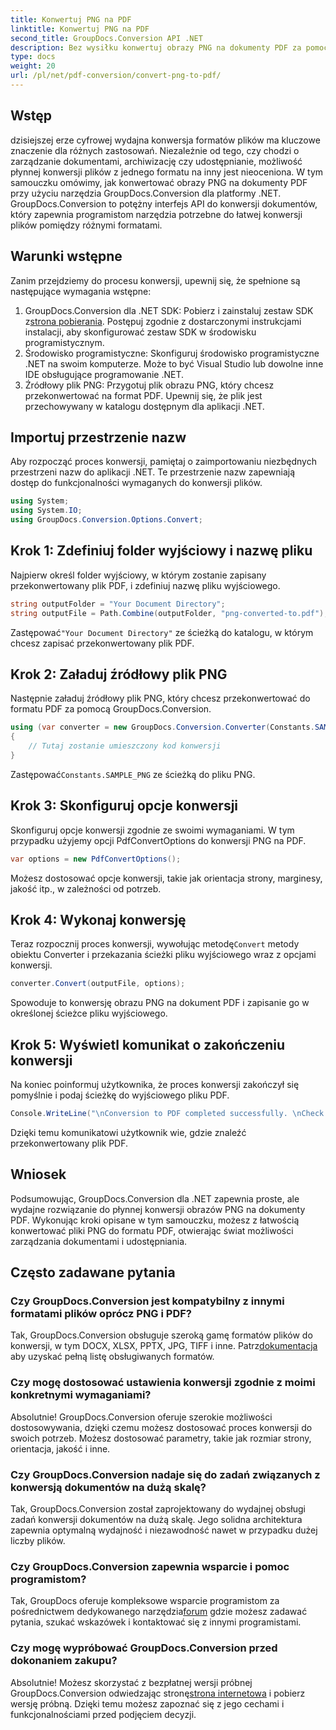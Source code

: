 ```yaml
---
title: Konwertuj PNG na PDF
linktitle: Konwertuj PNG na PDF
second_title: GroupDocs.Conversion API .NET
description: Bez wysiłku konwertuj obrazy PNG na dokumenty PDF za pomocą GroupDocs.Conversion dla .NET. Proste kroki do bezproblemowej konwersji formatu pliku.
type: docs
weight: 20
url: /pl/net/pdf-conversion/convert-png-to-pdf/
---
```

## Wstęp
dzisiejszej erze cyfrowej wydajna konwersja formatów plików ma kluczowe znaczenie dla różnych zastosowań. Niezależnie od tego, czy chodzi o zarządzanie dokumentami, archiwizację czy udostępnianie, możliwość płynnej konwersji plików z jednego formatu na inny jest nieoceniona. W tym samouczku omówimy, jak konwertować obrazy PNG na dokumenty PDF przy użyciu narzędzia GroupDocs.Conversion dla platformy .NET. GroupDocs.Conversion to potężny interfejs API do konwersji dokumentów, który zapewnia programistom narzędzia potrzebne do łatwej konwersji plików pomiędzy różnymi formatami.
## Warunki wstępne
Zanim przejdziemy do procesu konwersji, upewnij się, że spełnione są następujące wymagania wstępne:
1.  GroupDocs.Conversion dla .NET SDK: Pobierz i zainstaluj zestaw SDK z[strona pobierania](https://releases.groupdocs.com/conversion/net/). Postępuj zgodnie z dostarczonymi instrukcjami instalacji, aby skonfigurować zestaw SDK w środowisku programistycznym.
2. Środowisko programistyczne: Skonfiguruj środowisko programistyczne .NET na swoim komputerze. Może to być Visual Studio lub dowolne inne IDE obsługujące programowanie .NET.
3. Źródłowy plik PNG: Przygotuj plik obrazu PNG, który chcesz przekonwertować na format PDF. Upewnij się, że plik jest przechowywany w katalogu dostępnym dla aplikacji .NET.

## Importuj przestrzenie nazw
Aby rozpocząć proces konwersji, pamiętaj o zaimportowaniu niezbędnych przestrzeni nazw do aplikacji .NET. Te przestrzenie nazw zapewniają dostęp do funkcjonalności wymaganych do konwersji plików.
```csharp
using System;
using System.IO;
using GroupDocs.Conversion.Options.Convert;
```

## Krok 1: Zdefiniuj folder wyjściowy i nazwę pliku
Najpierw określ folder wyjściowy, w którym zostanie zapisany przekonwertowany plik PDF, i zdefiniuj nazwę pliku wyjściowego.
```csharp
string outputFolder = "Your Document Directory";
string outputFile = Path.Combine(outputFolder, "png-converted-to.pdf");
```
 Zastępować`"Your Document Directory"` ze ścieżką do katalogu, w którym chcesz zapisać przekonwertowany plik PDF.
## Krok 2: Załaduj źródłowy plik PNG
Następnie załaduj źródłowy plik PNG, który chcesz przekonwertować do formatu PDF za pomocą GroupDocs.Conversion.
```csharp
using (var converter = new GroupDocs.Conversion.Converter(Constants.SAMPLE_PNG))
{
    // Tutaj zostanie umieszczony kod konwersji
}
```
 Zastępować`Constants.SAMPLE_PNG` ze ścieżką do pliku PNG.
## Krok 3: Skonfiguruj opcje konwersji
Skonfiguruj opcje konwersji zgodnie ze swoimi wymaganiami. W tym przypadku użyjemy opcji PdfConvertOptions do konwersji PNG na PDF.
```csharp
var options = new PdfConvertOptions();
```
Możesz dostosować opcje konwersji, takie jak orientacja strony, marginesy, jakość itp., w zależności od potrzeb.
## Krok 4: Wykonaj konwersję
 Teraz rozpocznij proces konwersji, wywołując metodę`Convert` metody obiektu Converter i przekazania ścieżki pliku wyjściowego wraz z opcjami konwersji.
```csharp
converter.Convert(outputFile, options);
```
Spowoduje to konwersję obrazu PNG na dokument PDF i zapisanie go w określonej ścieżce pliku wyjściowego.
## Krok 5: Wyświetl komunikat o zakończeniu konwersji
Na koniec poinformuj użytkownika, że proces konwersji zakończył się pomyślnie i podaj ścieżkę do wyjściowego pliku PDF.
```csharp
Console.WriteLine("\nConversion to PDF completed successfully. \nCheck output in {0}", outputFolder);
```
Dzięki temu komunikatowi użytkownik wie, gdzie znaleźć przekonwertowany plik PDF.

## Wniosek
Podsumowując, GroupDocs.Conversion dla .NET zapewnia proste, ale wydajne rozwiązanie do płynnej konwersji obrazów PNG na dokumenty PDF. Wykonując kroki opisane w tym samouczku, możesz z łatwością konwertować pliki PNG do formatu PDF, otwierając świat możliwości zarządzania dokumentami i udostępniania.
## Często zadawane pytania
### Czy GroupDocs.Conversion jest kompatybilny z innymi formatami plików oprócz PNG i PDF?
 Tak, GroupDocs.Conversion obsługuje szeroką gamę formatów plików do konwersji, w tym DOCX, XLSX, PPTX, JPG, TIFF i inne. Patrz[dokumentacja](https://reference.groupdocs.com/conversion/net/) aby uzyskać pełną listę obsługiwanych formatów.
### Czy mogę dostosować ustawienia konwersji zgodnie z moimi konkretnymi wymaganiami?
Absolutnie! GroupDocs.Conversion oferuje szerokie możliwości dostosowywania, dzięki czemu możesz dostosować proces konwersji do swoich potrzeb. Możesz dostosować parametry, takie jak rozmiar strony, orientacja, jakość i inne.
### Czy GroupDocs.Conversion nadaje się do zadań związanych z konwersją dokumentów na dużą skalę?
Tak, GroupDocs.Conversion został zaprojektowany do wydajnej obsługi zadań konwersji dokumentów na dużą skalę. Jego solidna architektura zapewnia optymalną wydajność i niezawodność nawet w przypadku dużej liczby plików.
### Czy GroupDocs.Conversion zapewnia wsparcie i pomoc programistom?
 Tak, GroupDocs oferuje kompleksowe wsparcie programistom za pośrednictwem dedykowanego narzędzia[forum](https://forum.groupdocs.com/c/conversion/11) gdzie możesz zadawać pytania, szukać wskazówek i kontaktować się z innymi programistami.
### Czy mogę wypróbować GroupDocs.Conversion przed dokonaniem zakupu?
 Absolutnie! Możesz skorzystać z bezpłatnej wersji próbnej GroupDocs.Conversion odwiedzając stronę[strona internetowa](https://releases.groupdocs.com/) i pobierz wersję próbną. Dzięki temu możesz zapoznać się z jego cechami i funkcjonalnościami przed podjęciem decyzji.